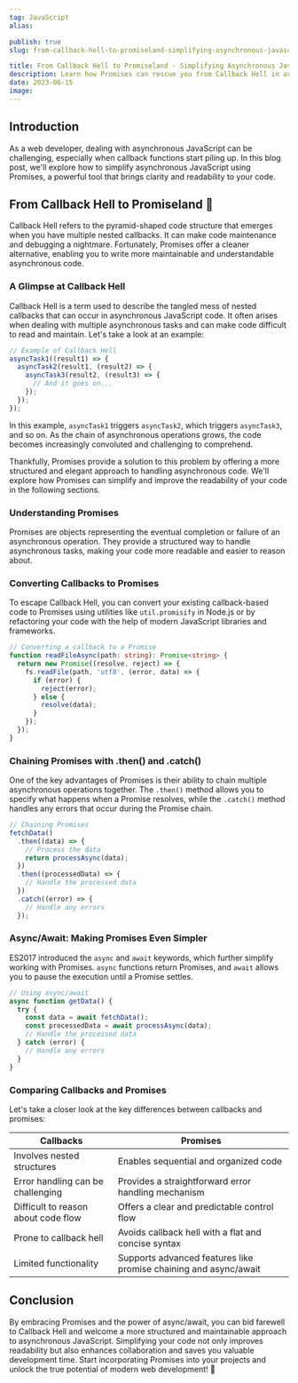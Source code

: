 ```yaml
---
tag: JavaScript
alias:

publish: true
slug: from-callback-hell-to-promiseland-simplifying-asynchronous-javascript

title: From Callback Hell to Promiseland - Simplifying Asynchronous JavaScript 👩‍💻
description: Learn how Promises can rescue you from Callback Hell in asynchronous JavaScript. Simplify your code, enhance maintainability, and boost development efficiency.
date: 2023-06-15
image:
---
```


## Introduction
As a web developer, dealing with asynchronous JavaScript can be challenging, especially when callback functions start piling up. In this blog post, we'll explore how to simplify asynchronous JavaScript using Promises, a powerful tool that brings clarity and readability to your code.

## From Callback Hell to Promiseland 🌈

Callback Hell refers to the pyramid-shaped code structure that emerges when you have multiple nested callbacks. It can make code maintenance and debugging a nightmare. Fortunately, Promises offer a cleaner alternative, enabling you to write more maintainable and understandable asynchronous code.

### A Glimpse at Callback Hell

Callback Hell is a term used to describe the tangled mess of nested callbacks that can occur in asynchronous JavaScript code. It often arises when dealing with multiple asynchronous tasks and can make code difficult to read and maintain. Let's take a look at an example:

```typescript
// Example of Callback Hell
asyncTask1((result1) => {
  asyncTask2(result1, (result2) => {
    asyncTask3(result2, (result3) => {
      // And it goes on...
    });
  });
});
```

In this example, `asyncTask1` triggers `asyncTask2`, which triggers `asyncTask3`, and so on. As the chain of asynchronous operations grows, the code becomes increasingly convoluted and challenging to comprehend.

Thankfully, Promises provide a solution to this problem by offering a more structured and elegant approach to handling asynchronous code. We'll explore how Promises can simplify and improve the readability of your code in the following sections.

### Understanding Promises
Promises are objects representing the eventual completion or failure of an asynchronous operation. They provide a structured way to handle asynchronous tasks, making your code more readable and easier to reason about.

### Converting Callbacks to Promises 
To escape Callback Hell, you can convert your existing callback-based code to Promises using utilities like `util.promisify` in Node.js or by refactoring your code with the help of modern JavaScript libraries and frameworks.

```typescript
// Converting a callback to a Promise
function readFileAsync(path: string): Promise<string> {
  return new Promise((resolve, reject) => {
    fs.readFile(path, 'utf8', (error, data) => {
      if (error) {
        reject(error);
      } else {
        resolve(data);
      }
    });
  });
}
```

### Chaining Promises with .then() and .catch()
One of the key advantages of Promises is their ability to chain multiple asynchronous operations together. The `.then()` method allows you to specify what happens when a Promise resolves, while the `.catch()` method handles any errors that occur during the Promise chain.

```typescript
// Chaining Promises
fetchData()
  .then((data) => {
    // Process the data
    return processAsync(data);
  })
  .then((processedData) => {
    // Handle the processed data
  })
  .catch((error) => {
    // Handle any errors
  });
```

### Async/Await: Making Promises Even Simpler
ES2017 introduced the `async` and `await` keywords, which further simplify working with Promises. `async` functions return Promises, and `await` allows you to pause the execution until a Promise settles.

```typescript
// Using async/await
async function getData() {
  try {
    const data = await fetchData();
    const processedData = await processAsync(data);
    // Handle the processed data
  } catch (error) {
    // Handle any errors
  }
}
```

### Comparing Callbacks and Promises

Let's take a closer look at the key differences between callbacks and promises:

| Callbacks | Promises |
| --- | --- |
| Involves nested structures | Enables sequential and organized code |
| Error handling can be challenging | Provides a straightforward error handling mechanism |
| Difficult to reason about code flow | Offers a clear and predictable control flow |
| Prone to callback hell | Avoids callback hell with a flat and concise syntax |
| Limited functionality | Supports advanced features like promise chaining and async/await |


## Conclusion
By embracing Promises and the power of async/await, you can bid farewell to Callback Hell and welcome a more structured and maintainable approach to asynchronous JavaScript. Simplifying your code not only improves readability but also enhances collaboration and saves you valuable development time. Start incorporating Promises into your projects and unlock the true potential of modern web development! 🚀




